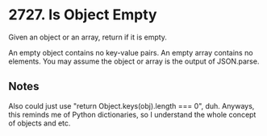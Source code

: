 # 2727. Is Object Empty

Given an object or an array, return if it is empty.

An empty object contains no key-value pairs.
An empty array contains no elements.
You may assume the object or array is the output of JSON.parse.

## Notes

Also could just use "return Object.keys(obj).length === 0", duh.
Anyways, this reminds me of Python dictionaries, so I understand the whole concept of objects and etc.